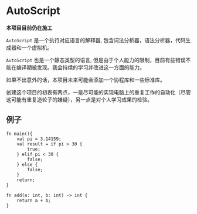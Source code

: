 # AutoScript

**本项目目前仍在施工**

`AutoScript` 是一个执行对应语言的解释器, 包含词法分析器，语法分析器，代码生成器和一个虚拟机。

`AutoScript` 也是一个静态类型的语言, 但是由于个人能力的限制，目前有些错误不能在编译期被发现。我会持续的学习并改进这一方面的能力。

如果不出意外的话，本项目未来可能会添加一个协程库和一些标准库。

创建这个项目的初衷有两点，一是尽可能的实现电脑上的重复工作的自动化（尽管这可能有重复造轮子的嫌疑），另一点是对个人学习成果的检验。

## 例子
```
fn main(){
    val pi = 3.14159;
    val result = if pi > 30 {
        true;
    } elif pi < 30 {
        false;
    } else {
        false;
    }
    return;
}

fn add(a: int, b: int) -> int {
    return a + b;
}
```
